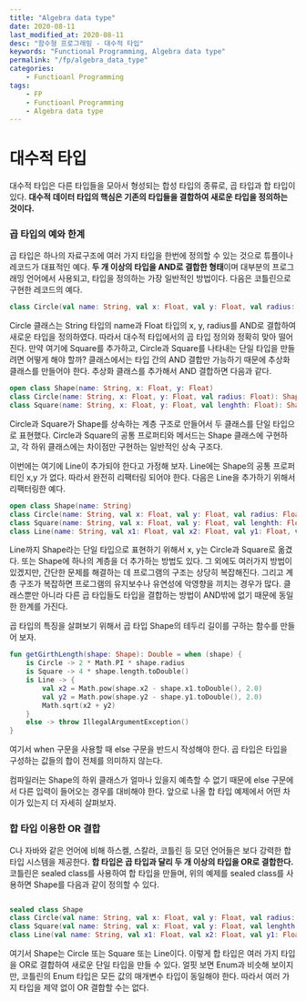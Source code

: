 ```yaml
---
title: "Algebra data type"
date: 2020-08-11
last_modified_at: 2020-08-11
desc: "함수형 프로그래밍 - 대수적 타입"
keywords: "Functional Programming, Algebra data type"
permalink: "/fp/algebra_data_type"
categories: 
    - Functioanl Programming
tags: 
    - FP
    - Functioanl Programming
    - Algebra data type
---
```


# 대수적 타입

대수적 타입은 다른 타입들을 모아서 형성되는 합성 타입의 종류로, 곱 타입과 합 타입이 있다. **대수적 데이터 타입의 핵심은 기존의 타입들을 결합하여 새로운 타입을 정의하는 것이다.**

### 곱 타입의 예와 한계

곱 타입은 하나의 자료구조에 여러 가지 타입을 한번에 정의할 수 있는 것으로 튜플이나 레코드가 대표적인 예다. **두 개 이상의 타입을 AND로 결합한 형태**이며 대부분의 프로그래밍 언어에서 사용되고, 타입을 정의하는 가장 일반적인 방법이다. 다음은 코틀린으로 구현한 레코드의 예다.

```kotlin
class Circle(val name: String, val x: Float, val y: Float, val radius: Float)
```

Circle 클래스는 String 타입의 name과 Float 타입의 x, y, radius를 AND로 결합하여 새로운 타입을 정의하였다. 따라서 대수적 타입에서의 곱 타입 정의와 정확히 맞아 떨어진다. 만약 여기에 Square를 추가하고, Circle과 Square를 나타내는 단일 타입을 만들려면 어떻게 해야 할까? 클래스에서는 타입 간의 AND 결합만 가능하기 때문에 추상화 클래스를 만들어야 한다. 추상화 클래스를 추가해서 AND 결합하면 다음과 같다.

```kotlin
open class Shape(name: String, x: Float, y: Float)
class Circle(name: String, x: Float, y: Float, val radius: Float): Shape(name, x, y)
class Square(name: String, x: Float, y: Float, val lenghth: Float): Shape(name, x, y)
```

Circle과 Square가 Shape를 상속하는 계층 구조로 만들어서 두 클래스를 단일 타입으로 표현했다. Circle과 Square의 공통 프로퍼티와 메서드는 Shape 클래스에 구현하고, 각 하위 클래스에는 차이점만 구현하는 일반적인 상속 구조다.

이번에는 여기에 Line이 추가되야 한다고 가정해 보자. Line에는 Shape의 공통 프로퍼티인 x,y 가 없다. 따라서 완전히 리팩터링 되어야 한다. 다음은 Line을 추가하기 위해서 리팩터링한 예다.

```kotlin
open class Shape(name: String)
class Circle(name: String, val x: Float, val y: Float, val radius: Float): Shape(name)
class Square(name: String, val x: Float, val y: Float, val lenghth: Float): Shape(name)
class Line(name: String, val x1: Float, val x2: Float, val y1: Float, val y2: Float, val lenghth: Float): Shape(name)
```

Line까지 Shape라는 단일 타입으로 표현하기 위해서 x, y는 Circle과 Square로 옮겼다. 또는 Shape에 하나의 계층을 더 추가하는 방법도 있다. 그 외에도 여러가지 방법이 있겠지만, 간단한 문제를 해결하는 데 프로그램의 구조는 상당히 복잡해진다. 그리고 계층 구조가 복잡하면 프로그램의 유지보수나 유연성에 악영향을 끼치는 경우가 많다. 클래스뿐만 아니라 다른 곱 타입들도 타입을 결합하는 방법이 AND밖에 없기 때문에 동일한 한계를 가진다.

곱 타입의 특징을 살펴보기 위해서 곱 타입 Shape의 테두리 길이를 구하는 함수를 만들어 보자.

```kotlin
fun getGirthLength(shape: Shape): Double = when (shape) {
    is Circle -> 2 * Math.PI * shape.radius
    is Square -> 4 * shape.length.toDouble()
    is Line -> {
        val x2 = Math.pow(shape.x2 - shape.x1.toDouble(), 2.0)
        val y2 = Math.pow(shape.y2 - shape.y1.toDouble(), 2.0)
        Math.sqrt(x2 + y2)
    }
    else -> throw IllegalArgumentException()
}
```

여기서 when 구문을 사용할 때 else 구문을 반드시 작성해야 한다. 곱 타입은 타입을 구성하는 값들의 합이 전체를 의미하지 않는다.

컴파일러는 Shape의 하위 클래스가 얼마나 있을지 예측할 수 없기 때문에 else 구문에서 다른 입력이 들어오는 경우를 대비해야 한다. 앞으로 나올 합 타입 예제에서 어떤 차이가 있는지 더 자세히 살펴보자.

### 합 타입 이용한 OR 결합

C나 자바와 같은 언어에 비해 하스켈, 스칼라, 코틀린 등 모던 언어들은 보다 강력한 합 타입 시스템을 제공한다. **합 타입은 곱 타입과 달리 두 개 이상의 타입을 OR로 결합한다.** 코틀린은 sealed class를 사용하여 합 타입을 만들며, 위의 예제를 sealed class를 사용하면 Shape를 다음과 같이 정의할 수 있다.

```kotlin

sealed class Shape
class Circle(val name: String, val x: Float, val y: Float, val radius: Float): Shape()
class Square(val name: String, val x: Float, val y: Float, val lenghth: Float): Shape()
class Line(val name: String, val x1: Float, val x2: Float, val y1: Float, val y2: Float, val lenghth: Float): Shape()

```

여기서 Shape는 Circle 또는 Square 또는 Line이다. 이렇게 합 타입은 여러 가지 타입을 OR로 결합하여 새로운 단일 타입을 만들 수 있다. 얼핏 보면 Enum과 비슷해 보이지만, 코틀린의 Enum 타입은 모든 값의 매개변수 타입이 동일해야 한다. 따라서 여러 가지 타입을 제약 없이 OR 결합할 수는 없다.
